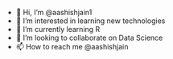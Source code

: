 - 👋 Hi, I’m @aashishjain1
- 👀 I’m interested in learning new technologies
- 🌱 I’m currently learning R
- 💞️ I’m looking to collaborate on Data Science
- 📫 How to reach me @aashishjain

<!---
aashishjain1/aashishjain1 is a ✨ special ✨ repository because its `README.md` (this file) appears on your GitHub profile.
You can click the Preview link to take a look at your changes.
--->
